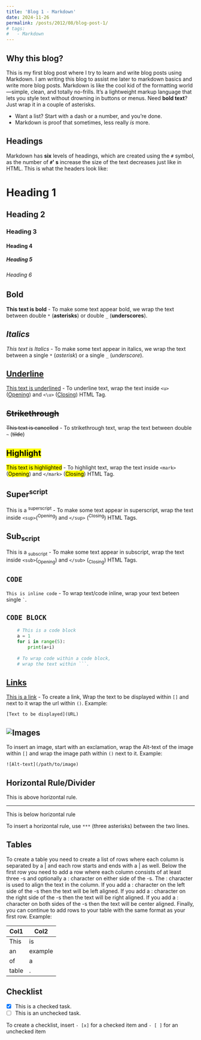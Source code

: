 ```yaml
---
title: 'Blog 1 - Markdown'
date: 2024-11-26
permalink: /posts/2012/08/blog-post-1/
# tags:
#   - Markdown 
---
```


## **Why this blog?**
This is my first blog post where I try to learn and write blog posts using Markdown. I am writing this blog to assist me later to markdown basics and write more blog posts. Markdown is like the cool kid of the formatting world—simple, clean, and totally no-frills. It’s a lightweight markup language that lets you style text without drowning in buttons or menus. 
Need **bold text**? Just wrap it in a couple of asterisks. 

- Want a list? Start with a dash or a number, and you’re done. 
- Markdown is proof that sometimes, less really *is* more.

## **Headings**
Markdown has **six** levels of headings, which are created using the `#` symbol, as the number of **`#`' s** increase the size of the text decreases just like in HTML. This is what the headers look like:


# Heading 1
## Heading 2
### Heading 3
#### Heading 4
##### Heading 5
###### Heading 6


## **Bold**
**This text is bold** - To make some text appear bold, we wrap the text between double
`*` (**asterisks**) or double `_` (**underscores**).

## *Italics*
*This text is Italics* - To make some text appear in italics, we wrap the text between 
a single `*` (*asterisk*) or a single `_` (*underscore*).

## <u>Underline</u>
<u>This text is underlined</u> - To underline text, wrap the text inside `<u>`
(<u>Opening</u>) and `<\u>` (<u>Closing</u>) HTML Tag.  

## ~~Strikethrough~~
~~This text is cancelled~~ - To strikethrough text, wrap the text between 
double `~` (~~tilde~~)

## <mark>Highlight</mark>  
<mark>This text is highlighted</mark> - To highlight text, wrap the text
inside `<mark>` (<mark>Opening</mark>) and `</mark>` (<mark>Closing</mark>) HTML Tag.

## Super<sup>script</sup>
This is a <sup>superscript</sup> - To make some text appear in
superscript, wrap the text inside `<sup>`(<sup>Opening</sup>) and `</sup>` (<sup>Closing</sup>) 
HTML Tags.

## Sub<sub>script</sub>
This is a <sub>subscript</sub> - To make some text appear in
subscript, wrap the text inside `<sub>`(<sub>Opening</sub>) and `</sub>` (<sub>Closing</sub>) 
HTML Tags. 

## `CODE`
`This is inline code` - To wrap text/code inline, wrap your text beteen single `` ` ``. 

## ``` CODE BLOCK ```
```python
    # This is a code block
    a = 1
    for i in range(5):
        print(a+i) 
    
    # To wrap code within a code block, 
    # wrap the text within ```.
``` 
## [Links](https://aanshsamyani.github.io/)
[This is a link](https://aanshsamyani.github.io/) - To create a link, Wrap the text to be displayed within `[]` and next to it wrap the
url within `()`. Example:

`[Text to be displayed](URL)`

## ![Images](/aanshsamyani.github.io/images/Blog1-image.png)

To insert an image, start with an exclamation, wrap the Alt-text of the image within `[]` and wrap the image path within `()` next to it. Example:

`![Alt-text](/path/to/image)`

## Horizontal Rule/Divider

This is above horizontal rule.
***
This is below horizontal rule

To insert a horizontal rule, use `***` (three asterisks) between the two lines.

## Tables

To create a table you need to create a list of rows where each column is separated by a | and each row starts and ends with a | as well. Below the first row you need to add a row where each column consists of at least three -s and optionally a : character on either side of the -s. The : character is used to align the text in the column. If you add a : character on the left side of the -s then the text will be left aligned. If you add a : character on the right side of the -s then the text will be right aligned. If you add a : character on both sides of the -s then the text will be center aligned. Finally, you can continue to add rows to your table with the same format as your first row. Example:

|Col1 |Col2   |
|-----|-------|
|This |is     |
|an   |example|
|of   |a      |
|table|.      |

## Checklist
- [x] This is a checked task.
- [ ] This is an unchecked task.

To create a checklist, insert `- [x]` for a checked item and `- [ ]` for an unchecked item
